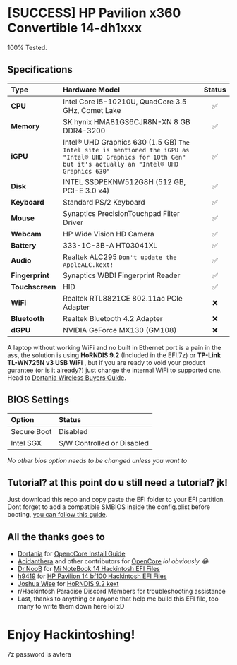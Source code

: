 # [SUCCESS] HP Pavilion x360 Convertible 14-dh1xxx
100% Tested.

## Specifications
| Type        | Hardware Model                                     | Status |
| :---        | :---                                               | :---: |
| **CPU**         | Intel Core i5-10210U, QuadCore 3.5 GHz, Comet Lake | ✅ |
| **Memory**      | SK hynix HMA81GS6CJR8N-XN	8 GB DDR4-3200           | ✅ |
| **iGPU**        | Intel® UHD Graphics 630 (1.5 GB) `The Intel site is mentioned the iGPU as "Intel® UHD Graphics for 10th Gen" but it's actually an "Intel® UHD Graphics 630"`| ✅ |
| **Disk**        | INTEL SSDPEKNW512G8H  (512 GB, PCI-E 3.0 x4)       | ✅ |
| **Keyboard**    | Standard PS/2 Keyboard                             | ✅ |
| **Mouse**       | Synaptics PrecisionTouchpad Filter Driver          | ✅ |
| **Webcam**      | HP Wide Vision HD Camera                           | ✅ |
| **Battery**     | 333-1C-3B-A HT03041XL                              | ✅ |
| **Audio**       | Realtek ALC295 `Don't update the AppleALC.kext!`   | ✅ |
| **Fingerprint** | Synaptics WBDI Fingerprint Reader                  | ✅ |
| **Touchscreen** | HID                                                | ✅ |
| **WiFi**        | Realtek RTL8821CE 802.11ac PCIe Adapter            | ❌ |
| **Bluetooth**   | Realtek Bluetooth 4.2 Adapter                      | ❌ |
| **dGPU**        | NVIDIA GeForce MX130 (GM108)                       | ❌ |

A laptop without working WiFi and no built in Ethernet port is a pain in the ass, the solution is using **HoRNDIS 9.2** (Included in the EFI.7z) or **TP-Link TL-WN725N v3 USB WiFi** , but if you are ready to void your product gurantee (or is it already?) just change the internal WiFi to supported one. Head to [Dortania Wireless Buyers Guide](https://dortania.github.io/Wireless-Buyers-Guide/unsupported.html#supported-chipsets).


## BIOS Settings
| Option              | Status                     |
| :---                | :---                       |
| Secure Boot         | Disabled                   |
| Intel SGX           | S/W Controlled or Disabled |

*No other bios option needs to be changed unless you want to*

## Tutorial? at this point do u still need a tutorial? jk!
Just download this repo and copy paste the EFI folder to your EFI partition. 
Dont forget to add a compatible SMBIOS inside the config.plist before booting, [you can follow this guide](https://dortania.github.io/OpenCore-Install-Guide/config-laptop.plist/coffee-lake-plus.html#platforminfo).

## All the thanks goes to
- [Dortania](https://github.com/dortania) for [OpencCore Install Guide](https://dortania.github.io/OpenCore-Install-Guide/)
- [Acidanthera](https://github.com/acidanthera) and other contributors for [OpenCore](https://github.com/acidanthera/OpenCorePkg) *lol obviously 😂*
- [Dr.NooB](https://github.com/itsdrnoob) for [Mi NoteBook 14 Hackintosh EFI Files](https://github.com/itsdrnoob/Mi-NoteBook-14-Hackintosh)
- [h9419](https://github.com/h9419) for [HP Pavilion 14 bf100 Hackintosh EFI Files](https://github.com/h9419/HP_Pavilion_14_bf100_Hackintosh)
- [Joshua Wise](https://github.com/jwise) for [HoRNDIS 9.2 kext](https://github.com/jwise/HoRNDIS)
- r/Hackintosh Paradise Discord Members for troubleshooting assistance
- Last, thanks to anything or anyone that help me build this EFI file, too many to write them down here lol xD

# Enjoy Hackintoshing!
7z password is avtera
